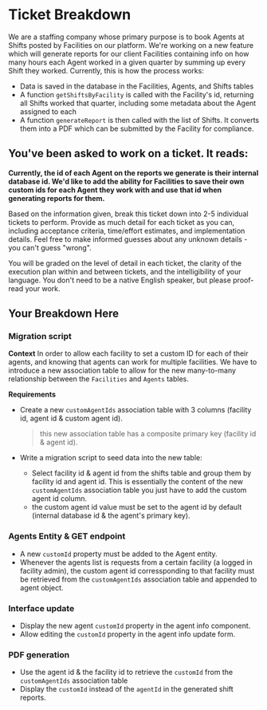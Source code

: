 # Ticket Breakdown

We are a staffing company whose primary purpose is to book Agents at Shifts posted by Facilities on our platform. We're working on a new feature which will generate reports for our client Facilities containing info on how many hours each Agent worked in a given quarter by summing up every Shift they worked. Currently, this is how the process works:

- Data is saved in the database in the Facilities, Agents, and Shifts tables
- A function `getShiftsByFacility` is called with the Facility's id, returning all Shifts worked that quarter, including some metadata about the Agent assigned to each
- A function `generateReport` is then called with the list of Shifts. It converts them into a PDF which can be submitted by the Facility for compliance.

## You've been asked to work on a ticket. It reads:

**Currently, the id of each Agent on the reports we generate is their internal database id. We'd like to add the ability for Facilities to save their own custom ids for each Agent they work with and use that id when generating reports for them.**

Based on the information given, break this ticket down into 2-5 individual tickets to perform. Provide as much detail for each ticket as you can, including acceptance criteria, time/effort estimates, and implementation details. Feel free to make informed guesses about any unknown details - you can't guess "wrong".

You will be graded on the level of detail in each ticket, the clarity of the execution plan within and between tickets, and the intelligibility of your language. You don't need to be a native English speaker, but please proof-read your work.

## Your Breakdown Here

### Migration script

**Context**
In order to allow each facility to set a custom ID for each of their agents, and knowing that agents can work for multiple facilities. We have to introduce a new association table to allow for the new many-to-many relationship between the `Facilities` and `Agents` tables.

**Requirements**

- Create a new `customAgentIds` association table with 3 columns (facility id, agent id & custom agent id).

  > this new association table has a composite primary key (facility id & agent id).

- Write a migration script to seed data into the new table:
  - Select facility id & agent id from the shifts table and group them by facility id and agent id. This is essentially the content of the new `customAgentIds` association table you just have to add the custom agent id column.
  - the custom agent id value must be set to the agent id by default (internal database id & the agent's primary key).

### Agents Entity & GET endpoint

- A new `customId` property must be added to the Agent entity.
- Whenever the agents list is requests from a certain facility (a logged in facility admin), the custom agent id corressponding to that facility must be retrieved from the `customAgentIds` association table and appended to agent object.

### Interface update

- Display the new agent `customId` property in the agent info component.
- Allow editing the `customId` property in the agent info update form.

### PDF generation

- Use the agent id & the facility id to retrieve the `customId` from the `customAgentIds` association table
- Display the `customId` instead of the `agentId` in the generated shift reports.
